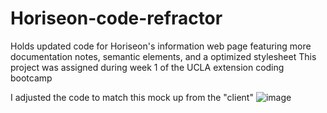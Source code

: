 # Horiseon-code-refractor
Holds updated code for Horiseon's information web page featuring more documentation notes, semantic elements, and a optimized stylesheet
This project was assigned during week 1 of the UCLA extension coding bootcamp

I adjusted the code to match this mock up from the "client"
![image](https://user-images.githubusercontent.com/96367186/156531718-2a7a05e7-09da-4578-8b0c-bbf032942885.png)
